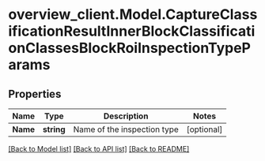 # overview_client.Model.CaptureClassificationResultInnerBlockClassificationClassesBlockRoiInspectionTypeParams

## Properties

Name | Type | Description | Notes
------------ | ------------- | ------------- | -------------
**Name** | **string** | Name of the inspection type | [optional] 

[[Back to Model list]](../README.md#documentation-for-models) [[Back to API list]](../README.md#documentation-for-api-endpoints) [[Back to README]](../README.md)

